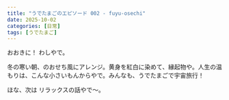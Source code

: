 ```yaml
---
title: "うでたまごのエピソード 002 - fuyu-osechi"
date: 2025-10-02
categories: [日常]
tags: [うでたまご]
---
```


おおきに！ わしやで。

冬の寒い朝、のおせち風にアレンジ。黄身を紅白に染めて、縁起物や。人生の温もりは、こんな小さいもんからやで。みんなも、うでたまごで宇宙旅行！

ほな、次は リラックスの話やで～。